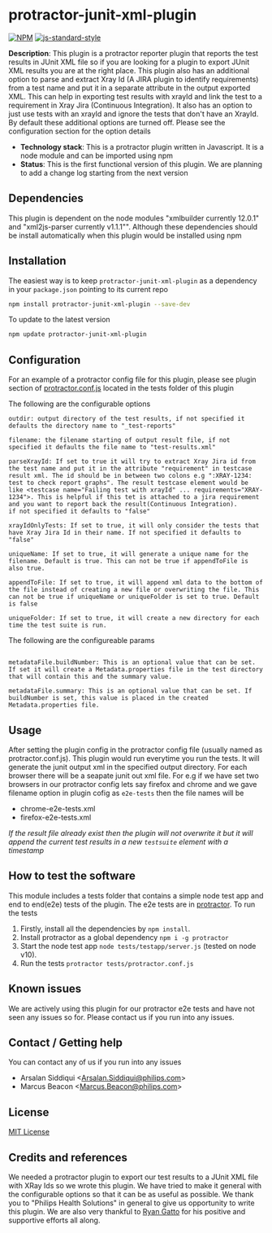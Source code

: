 # protractor-junit-xml-plugin
[![NPM](https://img.shields.io/npm/v/protractor-junit-xml-plugin.svg)](https://www.npmjs.com/package/protractor-junit-xml-plugin)
[![js-standard-style](https://img.shields.io/badge/code%20style-standard-brightgreen.svg?style=flat-square)](https://scm.sapphirepri.com/arsalan.siddiqui/protractor-junit-xml-plugin.git)
 
**Description**: This plugin is a protractor reporter plugin that reports the test results in JUnit XML file so if you are looking for a plugin to export JUnit XML results you are at the right place. 
This plugin also has an additional option to parse and extract Xray Id (A JIRA plugin to identify requirements) from a test name and put it in a separate attribute in the output exported XML. This can help in exporting test results with xrayId and link the test to a requirement in Xray Jira (Continuous Integration). It also has an option to just use tests with an xrayId and ignore the tests that don't have an XrayId. By default these additional options are turned off. Please see the configuration section for the option details

- **Technology stack**: This is a protractor plugin written in Javascript. It is a node module and can be imported using npm  
- **Status**:  This is the first functional version of this plugin. We are planning to add a change log starting from the next version  

## Dependencies
This plugin is dependent on the node modules "xmlbuilder currently 12.0.1" and "xml2js-parser currently v1.1.1"". Although these dependencies should be install automatically when this plugin would be installed using npm

## Installation

The easiest way is to keep `protractor-junit-xml-plugin` as a dependency in your `package.json` pointing to its current repo 

```bash
npm install protractor-junit-xml-plugin --save-dev
```

To update to the latest version
```bash
npm update protractor-junit-xml-plugin
```

## Configuration

For an example of a protractor config file for this plugin, please see plugin section of [protractor.conf.js](tests/protractor.conf.js) located in the tests folder of this plugin

The following are the configurable options
```   
outdir: output directory of the test results, if not specified it defaults the directory name to "_test-reports"

filename: the filename starting of output result file, if not specified it defaults the file name to "test-results.xml" 

parseXrayId: If set to true it will try to extract Xray Jira id from the test name and put it in the attribute "requirement" in testcase result xml. The id should be in between two colons e.g ":XRAY-1234: test to check report graphs". The result testcase element would be like <testcase name="Failing test with xrayId" ... requirements="XRAY-1234">. This is helpful if this tet is attached to a jira requirement and you want to report back the result(Continuous Integration). 
if not specified it defaults to "false"

xrayIdOnlyTests: If set to true, it will only consider the tests that have Xray Jira Id in their name. If not specified it defaults to "false"

uniqueName: If set to true, it will generate a unique name for the filename. Default is true. This can not be true if appendToFile is also true.

appendToFile: If set to true, it will append xml data to the bottom of the file instead of creating a new file or overwriting the file. This can not be true if uniqueName or uniqueFolder is set to true. Default is false

uniqueFolder: If set to true, it will create a new directory for each time the test suite is run. 

```

The following are the configureable params
```

metadataFile.buildNumber: This is an optional value that can be set. If set it will create a Metadata.properties file in the test directory that will contain this and the summary value.

metadataFile.summary: This is an optional value that can be set. If buildNumber is set, this value is placed in the created Metadata.properties file.

```

## Usage

After setting the plugin config in the protractor config file (usually named as protractor.conf.js). This plugin would run everytime you run the tests. It will generate the junit output xml in the specified output directory. For each browser there will be a seapate junit out xml file. For e.g if we have set two browsers in our protractor config lets say firefox and chrome and we gave filename option in plugin cofig as `e2e-tests` then the file names will be
- chrome-e2e-tests.xml
- firefox-e2e-tests.xml

*If the result file already exist then the plugin will not overwrite it but it will append the current test results in a new `testsuite` element with a timestamp*

## How to test the software

This module includes a tests folder that contains a simple node test app and end to end(e2e) tests of the plugin. The e2e tests are in [protractor](https://www.protractortest.org/#/). To run the tests 
1. Firstly, install all the dependencies by `npm install`.
2. Install protractor as a global dependency `npm i -g protractor`
3. Start the node test app `node tests/testapp/server.js` (tested on node v10).
4. Run the tests `protractor tests/protractor.conf.js`

## Known issues

We are actively using this plugin for our protractor e2e tests and have not seen any issues so for. Please contact us if you run into any issues.

## Contact / Getting help

You can contact any of us if you run into any issues 
- Arsalan Siddiqui <<Arsalan.Siddiqui@philips.com>>
- Marcus Beacon <<Marcus.Beacon@philips.com>>

## License

[MIT License](LICENSE.md) 

## Credits and references

We needed a protractor plugin to export our test results to a JUnit XML file with XRay Ids so we wrote this plugin. We have tried to make it general with the configurable options so that it can be as useful as possible. 
We thank you to "Philips Health Solutions" in general to give us opportunity to write this plugin. We are also very thankful to [Ryan Gatto](mailto:Ryan.Gatto@philips.com) for his positive and supportive efforts all along.
